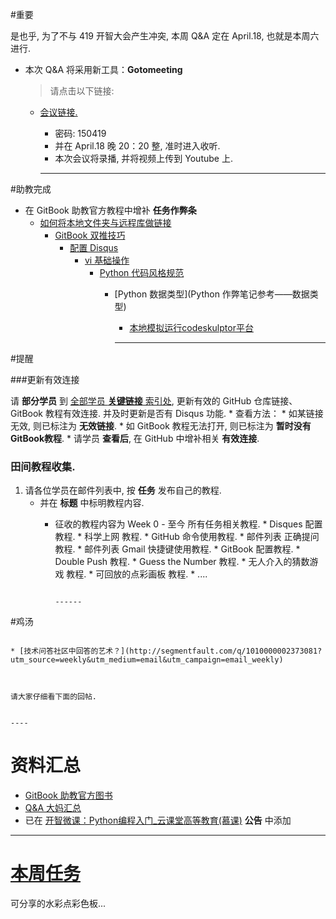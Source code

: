 #重要

是也乎, 为了不与 419 开智大会产生冲突, 本周 Q&A 定在 April.18, 也就是本周六进行. 

   * 本次 Q&A 将采用新工具：**Gotomeeting**
      > 请点击以下链接:
	   * [会议链接.](https://global.gotomeeting.com/join/882945701
	   )
	      * 密码: 150419
		   * 并在 April.18 晚 20：20 整, 准时进入收听.
		    * 本次会议将录播, 并将视频上传到 Youtube 上.




			---------------


#助教完成

* 在 GitBook 助教官方教程中增补 **任务作弊条**
  * [如何将本地文件夹与远程库做链接](http://openmindclub.gitbooks.io/omooc-py/content/support/clone.html)
    * [ GitBook 双推技巧](http://openmindclub.gitbooks.io/omooc-py/content/support/dpush.html)
	  * [配置 Disqus](http://openmindclub.gitbooks.io/omooc-py/content/support/Disqus_Setup.html)
	    * [vi 基础操作](http://openmindclub.gitbooks.io/omooc-py/content/support/viOperation.html)
		  * [Python 代码风格规范](http://openmindclub.gitbooks.io/omooc-py/content/support/Python_Style_Guide.html)
		    * [Python 数据类型](Python 作弊笔记参考——数据类型)
			  * [本地模拟运行codeskulptor平台](http://openmindclub.gitbooks.io/omooc-py/content/support/Codeskulptor_in_local.html)

			  -----------

#提醒

###更新有效连接
 
 请 **部分学员** 到 [全部学员 **关键链接** 索引处](https://github.com/OpenMindClub/OMOOC.py/wiki), 更新有效的 GitHub 仓库链接、 GitBook 教程有效连接. 并及时更新是否有 Disqus 功能.
    * 查看方法：
	       * 如某链接无效, 则已标注为 **无效链接**.
		          * 如 GitBook 教程无法打开, 则已标注为 **暂时没有GitBook教程**.
				    * 请学员 **查看后**, 在 GitHub 中增补相关 **有效连接**. 


### 田间教程收集.
   1. 请各位学员在邮件列表中, 按 **任务** 发布自己的教程.
      * 并在 **标题** 中标明教程内容.
	     * 征收的教程内容为 Week 0 - 至今 所有任务相关教程. 
		         * Disques 配置教程.
				         * 科学上网 教程.
						         * GitHub 命令使用教程.
								         * 邮件列表 正确提问教程.
										         * 邮件列表 Gmail 快捷键使用教程. 
												         * GitBook 配置教程.
														         * Double Push 教程.
																         * Guess the Number 教程.
																		         * 无人介入的猜数游戏 教程.
																				         * 可回放的点彩画板 教程.
																						         * ....
																								          


																										  ------
#鸡汤

																										  * [技术问答社区中回答的艺术？](http://segmentfault.com/q/1010000002373081?utm_source=weekly&utm_medium=email&utm_campaign=email_weekly)

																										       
																											       请大家仔细看下面的回帖.

																												   ----

# 资料汇总

* [GitBook 助教官方图书](http://openmindclub.gitbooks.io/omooc-py/content/MOOC/INFO/week3/weekly_letter_150403.html)
* [Q&A 大妈汇总](http://wiki.zoomquiet.io/omooc/)
* 已在 [开智微课：Python编程入门_云课堂高等教育(慕课)](http://mooc.study.163.com/spoc/learn/Openmind-1000043000#/learn/announce) **公告** 中添加 


----

# [本周任务](http://mooc.study.163.com/spoc/learn/Openmind-1000043000#/learn/content?type=detail&id=1000123032)
可分享的水彩点彩色板...
    

